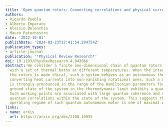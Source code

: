 ```yaml
---
title: 'Open quantum rotors: Connecting correlations and physical currents'
authors:
- Ricardo Puebla
- Alberto Imparato
- Alessio Belenchia
- Mauro Paternostro
date: '2022-10-01'
publishDate: '2024-03-23T17:41:54.294754Z'
publication_types:
- article-journal
publication: '*Physical Review Research*'
doi: 10.1103/PhysRevResearch.4.043066
abstract: We consider a finite one-dimensional chain of quantum rotors interacting
  with a set of thermal baths at different temperatures. When the interaction between
  the rotors is made chiral, such a system behaves as an autonomous thermal motor,
  converting heat currents into non-vanishing rotational ones. Such a dynamical response
  is strongly pronounced in the range of the Hamiltonian parameters for which the
  ground state of the system in the thermodynamic limit exhibits a quantum phase transition.
  Such working points are associated with large quantum coherence and multipartite
  quantum correlations within the state of the system. This suggests that the optimal
  operating regime of such quantum autonomous motor is one of maximal quantumness.
links:
- name: arXiv
  url: https://arxiv.org/abs/2108.10955
---
```

